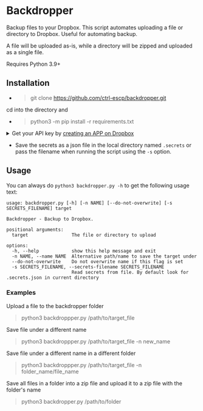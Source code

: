 # Backdropper

Backup files to your Dropbox. This script automates uploading a file or directory to Dropbox. Useful for automating
backup.

A file will be uploaded as-is, while a directory will be zipped and uploaded as a single file.

Requires Python 3.9+

## Installation

* > git clone https://github.com/ctrl-escp/backdropper.git

cd into the directory and

* > python3 -m pip install -r requirements.txt

<details>
<summary>
    Get your API key by <a href="https://www.dropbox.com/developers/apps/create">creating an APP on Dropbox</a>
</summary>
      <ul>
        <li>
            After you've created the app go to the <a href="https://www.dropbox.com/developers/apps/">apps console</a>, 
            select your app and click on the permissions tab.
        </li>
          <li>
            Select the <code>files.content.write</code> permission (that's the only one this tool really requires)
          </li>
          <li>
            Click the <code>Submit</code> button at the bottom of the page.
          </li>
          <li>
            Go to the settings tab.
          </li>
          <li>
            Find the <code>App key</code> and <code>App secret</code> and copy their values into a JSON file:
            ```json
            {
                "app_key": "...",
                "app_secret": "..."
            }
            ```
          </li>
      </ul>
    </details>

* Save the secrets as a json file in the local directory named `.secrets` or pass the filename when running the script using the `-s` option.

## Usage

You can always do `python3 backdropper.py -h` to get the following usage text:

```
usage: backdropper.py [-h] [-n NAME] [--do-not-overwrite] [-s SECRETS_FILENAME] target

Backdropper - Backup to Dropbox.

positional arguments:
  target                The file or directory to upload

options:
  -h, --help            show this help message and exit
  -n NAME, --name NAME  Alternative path/name to save the target under
  --do-not-overwrite    Do not overwrite name if this flag is set
  -s SECRETS_FILENAME, --secrets-filename SECRETS_FILENAME
                        Read secrets from file. By default look for .secrets.json in current directory
```

### Examples

Upload a file to the backdropper folder
> python3 backdroppper.py /path/to/target_file

Save file under a different name
> python3 backdroppper.py /path/to/target_file -n new_name

Save file under a different name in a different folder
> python3 backdroppper.py /path/to/target_file -n folder_name/file_name

Save all files in a folder into a zip file and upload it to a zip file with the folder's name
> python3 backdropper.py /path/to/folder
